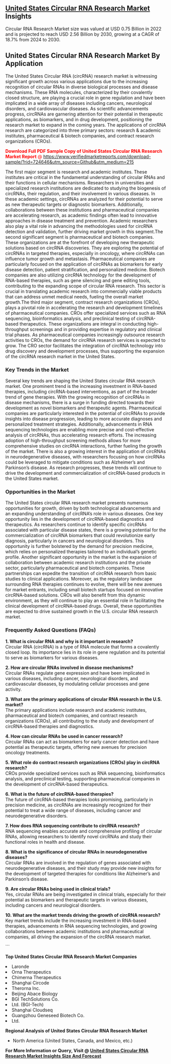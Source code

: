 <h2><a href="https://www.verifiedmarketreports.com/download-sample/?rid=724646&amp;utm_source=Github&amp;utm_medium=215" target="_blank">United States Circular RNA Research Market</a> Insights</h2><p>Circular RNA Research Market size was valued at USD 0.75 Billion in 2022 and is projected to reach USD 2.56 Billion by 2030, growing at a CAGR of 18.7% from 2024 to 2030.</p><p><h2>United States Circular RNA Research Market By Application</h2><p>The United States Circular RNA (circRNA) research market is witnessing significant growth across various applications due to the increasing recognition of circular RNAs in diverse biological processes and disease mechanisms. These RNA molecules, characterized by their covalently closed structure, are playing a crucial role in gene regulation and have been implicated in a wide array of diseases including cancers, neurological disorders, and cardiovascular diseases. As scientific advancements progress, circRNAs are garnering attention for their potential in therapeutic applications, as biomarkers, and in drug development, positioning the research market to expand in the coming years. The applications of circRNA research are categorized into three primary sectors: research & academic institutes, pharmaceutical & biotech companies, and contract research organizations (CROs). <p><span class=""><span style="color: #ff0000;"><strong>Download Full PDF Sample Copy of United States Circular RNA Research Market Report</strong> @ </span><a href="https://www.verifiedmarketreports.com/download-sample/?rid=724646&amp;utm_source=Github&amp;utm_medium=215" target="_blank">https://www.verifiedmarketreports.com/download-sample/?rid=724646&amp;utm_source=Github&amp;utm_medium=215</a></span></p>The first major segment is research and academic institutes. These institutes are critical in the fundamental understanding of circular RNAs and their functions in cellular mechanisms. Researchers in universities and specialized research institutions are dedicated to studying the biogenesis of circRNAs, their regulation, and their involvement in various diseases. In these academic settings, circRNAs are analyzed for their potential to serve as new therapeutic targets or diagnostic biomarkers. Additionally, collaborations between these institutions and pharmaceutical companies are accelerating research, as academic findings often lead to innovative approaches in disease treatment and prevention. Academic researchers also play a vital role in advancing the methodologies used for circRNA detection and validation, further driving market growth in this segment.The second significant segment is pharmaceutical and biotech companies. These organizations are at the forefront of developing new therapeutic solutions based on circRNA discoveries. They are exploring the potential of circRNAs in targeted therapies, especially in oncology, where circRNAs can influence tumor growth and metastasis. Pharmaceutical companies are particularly focused on the application of circRNAs as biomarkers for early disease detection, patient stratification, and personalized medicine. Biotech companies are also utilizing circRNA technology for the development of RNA-based therapies, such as gene silencing and gene editing tools, contributing to the expanding scope of circular RNA research. This sector is crucial in translating academic research into commercially viable products that can address unmet medical needs, fueling the overall market growth.The third major segment, contract research organizations (CROs), plays a pivotal role in accelerating the research and development timelines of pharmaceutical companies. CROs offer specialized services such as RNA sequencing, bioinformatics analysis, and preclinical testing of circRNA-based therapeutics. These organizations are integral in conducting high-throughput screenings and in providing expertise in regulatory and clinical trial phases. As pharmaceutical companies increasingly outsource research activities to CROs, the demand for circRNA research services is expected to grow. The CRO sector facilitates the integration of circRNA technology into drug discovery and development processes, thus supporting the expansion of the circRNA research market in the United States.<h3>Key Trends in the Market</h3><p>Several key trends are shaping the United States circular RNA research market. One prominent trend is the increasing investment in RNA-based therapies, including circRNA-based interventions, as part of the broader trend of gene therapies. With the growing recognition of circRNAs in disease mechanisms, there is a surge in funding directed towards their development as novel biomarkers and therapeutic agents. Pharmaceutical companies are particularly interested in the potential of circRNAs to provide insights into disease progression, leading to more accurate diagnoses and personalized treatment strategies. Additionally, advancements in RNA sequencing technologies are enabling more precise and cost-effective analysis of circRNAs, thus accelerating research efforts. The increasing adoption of high-throughput screening methods allows for more comprehensive studies on circRNA interactions, further fueling the growth of the market. There is also a growing interest in the application of circRNAs in neurodegenerative diseases, with researchers focusing on how circRNAs could be leveraged to mitigate conditions such as Alzheimer’s and Parkinson’s disease. As research progresses, these trends will continue to drive the development and commercialization of circRNA-based products in the United States market.</p><h3>Opportunities in the Market</h3><p>The United States circular RNA research market presents numerous opportunities for growth, driven by both technological advancements and an expanding understanding of circRNA’s role in various diseases. One key opportunity lies in the development of circRNA-based diagnostics and therapeutics. As researchers continue to identify specific circRNAs associated with particular disease states, there is a growing potential for the commercialization of circRNA biomarkers that could revolutionize early diagnosis, particularly in cancers and neurological disorders. This opportunity is further bolstered by the demand for precision medicine, which relies on personalized therapies tailored to an individual’s genetic profile. Another significant opportunity in the market is the expansion of collaboration between academic research institutions and the private sector, particularly pharmaceutical and biotech companies. These partnerships can expedite the transition of circRNA research from basic studies to clinical applications. Moreover, as the regulatory landscape surrounding RNA therapies continues to evolve, there will be new avenues for market entrants, including small biotech startups focused on innovative circRNA-based solutions. CROs will also benefit from this dynamic environment, as they will continue to play an essential role in facilitating the clinical development of circRNA-based drugs. Overall, these opportunities are expected to drive sustained growth in the U.S. circular RNA research market.</p><h3>Frequently Asked Questions (FAQs)</h3><p><strong>1. What is circular RNA and why is it important in research?</strong><br>Circular RNA (circRNA) is a type of RNA molecule that forms a covalently closed loop. Its importance lies in its role in gene regulation and its potential to serve as biomarkers for various diseases.</p><p><strong>2. How are circular RNAs involved in disease mechanisms?</strong><br>Circular RNAs regulate gene expression and have been implicated in various diseases, including cancer, neurological disorders, and cardiovascular diseases, by modulating cellular processes and gene activity.</p><p><strong>3. What are the primary applications of circular RNA research in the U.S. market?</strong><br>The primary applications include research and academic institutes, pharmaceutical and biotech companies, and contract research organizations (CROs), all contributing to the study and development of circRNA-based therapies and diagnostics.</p><p><strong>4. How can circular RNAs be used in cancer research?</strong><br>Circular RNAs can act as biomarkers for early cancer detection and have potential as therapeutic targets, offering new avenues for precision oncology treatments.</p><p><strong>5. What role do contract research organizations (CROs) play in circRNA research?</strong><br>CROs provide specialized services such as RNA sequencing, bioinformatics analysis, and preclinical testing, supporting pharmaceutical companies in the development of circRNA-based therapeutics.</p><p><strong>6. What is the future of circRNA-based therapies?</strong><br>The future of circRNA-based therapies looks promising, particularly in precision medicine, as circRNAs are increasingly recognized for their potential to treat a wide range of diseases, including cancer and neurodegenerative disorders.</p><p><strong>7. How does RNA sequencing contribute to circRNA research?</strong><br>RNA sequencing enables accurate and comprehensive profiling of circular RNAs, allowing researchers to identify novel circRNAs and study their functional roles in health and disease.</p><p><strong>8. What is the significance of circular RNAs in neurodegenerative diseases?</strong><br>Circular RNAs are involved in the regulation of genes associated with neurodegenerative diseases, and their study may provide new insights for the development of targeted therapies for conditions like Alzheimer’s and Parkinson’s disease.</p><p><strong>9. Are circular RNAs being used in clinical trials?</strong><br>Yes, circular RNAs are being investigated in clinical trials, especially for their potential as biomarkers and therapeutic targets in various diseases, including cancers and neurological disorders.</p><p><strong>10. What are the market trends driving the growth of circRNA research?</strong><br>Key market trends include the increasing investment in RNA-based therapies, advancements in RNA sequencing technologies, and growing collaborations between academic institutions and pharmaceutical companies, all driving the expansion of the circRNA research market.</p>```</p><p><strong>Top United States Circular RNA Research Market Companies</strong></p><div data-test-id=""><p><li>Laronde</li><li> Orna Therapeutics</li><li> Chimerna Therapeutics</li><li> Shanghai Circode</li><li> Therorna Inc.</li><li> Beijing Abace Biology</li><li> BGI TechSolutions Co.</li><li>Ltd. (BGI-Tech)</li><li> Shanghai Cloudseq</li><li> Guangzhou Geneseed Biotech Co.</li><li>Ltd.</li></p><div><strong>Regional Analysis of&nbsp;United States Circular RNA Research Market</strong></div><ul><li dir="ltr"><p dir="ltr">North America&nbsp;(United States, Canada, and Mexico, etc.)</p></li></ul><p><strong>For More Information or Query, Visit @&nbsp;</strong><strong><a href="https://www.verifiedmarketreports.com/product/circular-rna-research-market/?utm_source=Github&amp;utm_medium=215" target="_blank">United States Circular RNA Research Market Insights Size And Forecast</a></strong></p></div>
